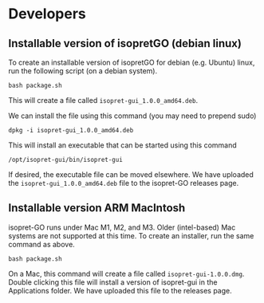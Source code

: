 # Developers


## Installable version of isopretGO (debian linux)

To create an installable version of isopretGO for debian (e.g. Ubuntu) linux, run the following script (on a debian system).

```
bash package.sh
```
This will create a file called ``isopret-gui_1.0.0_amd64.deb``.

We can install the file using this command (you may need to prepend sudo)

```
dpkg -i isopret-gui_1.0.0_amd64.deb
```

This will install an executable that can be started using this command


```
/opt/isopret-gui/bin/isopret-gui 
```

If desired, the executable file can be moved elsewhere. We have uploaded the  ``isopret-gui_1.0.0_amd64.deb`` file to the isopret-GO releases page.

## Installable version ARM MacIntosh

isopret-GO runs under Mac M1, M2, and M3. Older (intel-based) Mac systems are not supported at this time. To create an installer,
run the same command as above.

```
bash package.sh
```

On a Mac, this command will create a file called  ``isopret-gui-1.0.0.dmg``. Double clicking this file will install a version of isopret-gui in the Applications folder.
We have uploaded this file to the releases page.